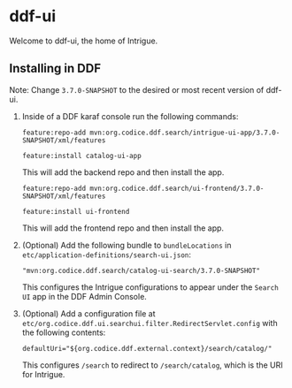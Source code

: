 # ddf-ui

Welcome to ddf-ui, the home of Intrigue. 

## Installing in DDF
Note: Change `3.7.0-SNAPSHOT` to the desired or most recent version of ddf-ui. 

1. Inside of a DDF karaf console run the following commands:
    ```
    feature:repo-add mvn:org.codice.ddf.search/intrigue-ui-app/3.7.0-SNAPSHOT/xml/features
    ```
    ```
    feature:install catalog-ui-app
    ```
    This will add the backend repo and then install the app.

    ```
    feature:repo-add mvn:org.codice.ddf.search/ui-frontend/3.7.0-SNAPSHOT/xml/features
    ```
    ```
    feature:install ui-frontend
    ```
    This will add the frontend repo and then install the app.
2. (Optional) Add the following bundle to `bundleLocations` in `etc/application-definitions/search-ui.json`:
    ```
    "mvn:org.codice.ddf.search/catalog-ui-search/3.7.0-SNAPSHOT"
    ```
    This configures the Intrigue configurations to appear under the `Search UI` app in the DDF Admin Console.
3. (Optional) Add a configuration file at `etc/org.codice.ddf.ui.searchui.filter.RedirectServlet.config` with the following contents:
    ```
    defaultUri="${org.codice.ddf.external.context}/search/catalog/"
    ```
    This configures `/search` to redirect to `/search/catalog`, which is the URI for Intrigue.
